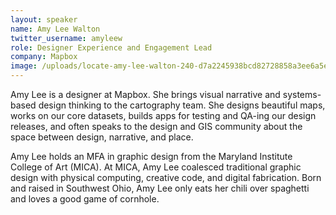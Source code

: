 ```yaml
---
layout: speaker
name: Amy Lee Walton
twitter_username: amyleew
role: Designer Experience and Engagement Lead
company: Mapbox
image: /uploads/locate-amy-lee-walton-240-d7a2245938bcd82728858a3ee6a5e441.jpg
---
```


Amy Lee is a designer at Mapbox. She brings visual narrative and systems-based design thinking to the cartography team. She designs beautiful maps, works on our core datasets, builds apps for testing and QA-ing our design releases, and often speaks to the design and GIS community about the space between design, narrative, and place.

Amy Lee holds an MFA in graphic design from the Maryland Institute College of Art (MICA). At MICA, Amy Lee coalesced traditional graphic design with physical computing, creative code, and digital fabrication. Born and raised in Southwest Ohio, Amy Lee only eats her chili over spaghetti and loves a good game of cornhole.